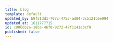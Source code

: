```yaml
---
title: blog
template: default
updated_by: b9f51dd1-707c-4753-ad84-3c5121b5e994
updated_at: 1611777715
id: c0066b2e-18ba-46f0-9272-47f1141a3cf0
published: false
---
```

